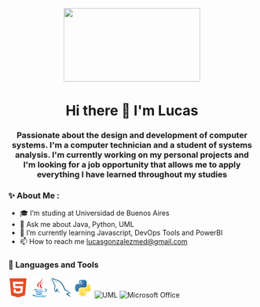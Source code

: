 <div id="header" align="center">
    <img src="https://media.giphy.com/media/cAkMoUT6GF21Xr5dpG/giphy.gif" width="278" height="150"/>
    <h1 align="center"> Hi there 👋 I'm Lucas </h1>
    <h3 align="center">
Passionate about the design and development of computer systems. I'm a computer technician and a student of systems analysis. I'm currently working on my personal projects and I'm looking for a job opportunity that allows me to apply everything I have learned throughout my studies
    </h3>
</div>

### ✨ About Me :

- 🎓 I’m studing at Universidad de Buenos Aires
- 💬 Ask me about Java, Python, UML 
- 🌱 I’m currently learning Javascript, DevOps Tools and PowerBI
- 📫 How to reach me lucasgonzalezmed@gmail.com 
<div align="left">
    <h3>🔨 Languages and Tools</h3>
    <div>
        <img src="https://github.com/devicons/devicon/blob/master/icons/html5/html5-plain.svg" alt="HTML5" width="40"/>
        <img src="https://github.com/devicons/devicon/blob/master/icons/java/java-original.svg" alt="Java" width="40" />
        <img src="https://github.com/devicons/devicon/blob/master/icons/mysql/mysql-plain.svg" alt="MySql" width="40"/>
        <img src="https://github.com/devicons/devicon/blob/master/icons/python/python-original.svg" alt="Python" width="40"/>
        <img src="https://www.sparks-formation.com/wp-content/uploads/2020/06/logo-analyse-conception-uml-2.png" alt="UML" width="40"/>
        <img src="https://fixbit.com.ar/wp-content/uploads/2022/10/microsoft-office-button-red-png-logo-22.png" alt="Microsoft Office" width="40"/>
    </div>
</div>
<!--
**LucasGonzalezMed/LucasGonzalezMed** is a ✨ _special_ ✨ repository because its `README.md` (this file) appears on your GitHub profile.

Here are some ideas to get you started:

- 🔭 I’m currently working on ...
- 🌱 I’m currently learning Javascript, DevOps Tools and PowerBI
- 🎓 I’m studing at Universidad de Buenos Aires
- 🤔 I’m looking for help with ...
- 💬 Ask me about Java, Python, UML 
- 📫 How to reach me lucasgonzalezmed@gmail.com 
- 😄 Pronouns: ...
- ⚡ Fun fact: ...
-->
